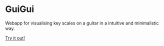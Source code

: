 # GuiGui

Webapp for visualising key scales on a guitar in a intuitive and minimalistic way.

[Try it out!](https://gui-gui.rutgerschimmel.nl)
